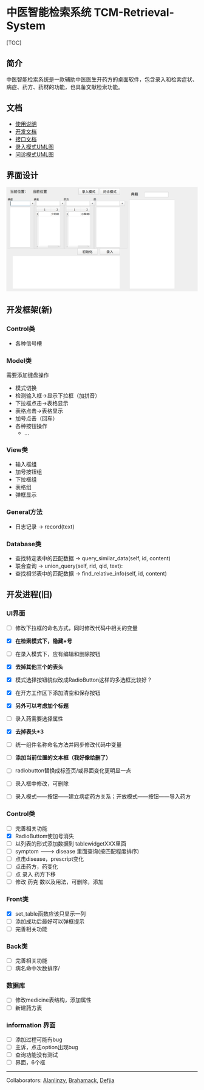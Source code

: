 # 中医智能检索系统 TCM-Retrieval-System

[TOC]

## 简介

​	中医智能检索系统是一款辅助中医医生开药方的桌面软件，包含录入和检索症状、病症、药方、药材的功能，也具备文献检索功能。	

## 文档

- [使用说明](Document/Usage.md)
- [开发文档](Document/Dev.md)
- [接口文档](Document/API.md)
- [录入模式UML图](Document/录入活动图.pdf)
- [问诊模式UML图](Document/问诊活动图.pdf)

## 界面设计

![深度截图_Control.py_20181107190137](_Backup/深度截图_Control.py_20181107190137.png)

## 开发框架(新)

### Control类

- 各种信号槽

### Model类

需要添加键盘操作

- 模式切换
- 检测输入框->显示下拉框（加拼音）
- 下拉框点击->表格显示
- 表格点击->表格显示
- 加号点击（回车）
- 各种按钮操作
  - ...

### View类

- 输入框组
- 加号按钮组
- 下拉框组
- 表格组
- 弹框显示

### General方法

- 日志记录 -> record(text)

### Database类

- 查找特定表中的匹配数据 -> query_similar_data(self, id, content)
- 联合查询 -> union_query(self, rid, qid, text):
- 查找相邻表中的匹配数据 -> find_relative_info(self, id, content)

## 开发进程(旧)

### UI界面

- [ ] 修改下拉框的命名方式，同时修改代码中相关的变量
- [x] **在检索模式下，隐藏+号**
- [ ] 在录入模式下，应有编辑和删除按钮
- [x] **去掉其他三个的表头**
- [x] 模式选择按钮貌似改成RadioButton这样的多选框比较好？
- [x] 在开方工作区下添加清空和保存按钮
- [x] **另外可以考虑加个标题**
- [ ] 录入药需要选择属性
- [x] **去掉表头*3**
- [ ] 统一组件名称命名方法并同步修改代码中变量
- [ ] **添加当前位置的文本框（我好像给删了）**

- [ ] radiobutton替换成标签页/或界面变化更明显一点
- [ ] 录入框中修改，可删除
- [ ] 录入模式——按钮——建立病症药方关系；开放模式——按钮——导入药方
### Control类

- [ ] 完善相关功能
- [x] RadioButtom使加号消失
- [ ] 以列表的形式添加数据到 tablewidgetXXX里面
- [ ] symptom ---> disease 里面查询(按匹配程度排序)
- [ ] 点击disease，prescript变化
- [ ] 点击药方，药变化
- [ ] 点 录入 药方下移
- [ ] 修改 药克 数以及用法，可删除，添加
### Front类

- [x] set_table函数应该只显示一列
- [ ] 添加成功后最好可以弹框提示
- [ ] 完善相关功能

### Back类

- [ ] 完善相关功能
- [ ] 病名命中次数排序/ 

### 数据库

- [ ] 修改medicine表结构，添加属性
- [ ] 新建药方表

### information 界面
- [ ] 添加过程可能有bug
- [ ] 主诉，点击option出现bug
- [ ] 查询功能没有测试
- [ ] 界面，6个框

------

Collaborators: [Alanlinzy](https://github.com/alanlinzy), [Brahamack](https://github.com/brahamack), [Defjia](https://github.com/DefJia)
